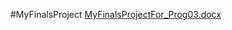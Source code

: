 #MyFinalsProject
[MyFinalsProjectFor_Prog03.docx](https://github.com/DanicaMalana/MyFinalsProject/files/10833818/MyFinalsProjectFor_Prog03.docx)
